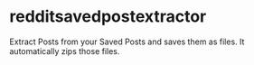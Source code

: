 # redditsavedpostextractor
Extract Posts from your Saved Posts and saves them as files. It automatically zips those files.

